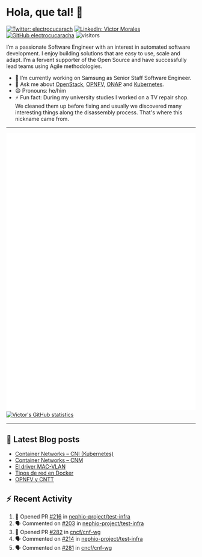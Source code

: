 # Hola, que tal! 👋

[![Twitter: electrocucarach](https://img.shields.io/twitter/follow/electrocucarach?style=social)](https://twitter.com/electrocucarach)
[![Linkedin: Victor Morales](https://img.shields.io/badge/-VictorMorales-blue?style=flat-square&logo=Linkedin&logoColor=white&link=https://www.linkedin.com/in/electrocucaracha/)](https://www.linkedin.com/in/electrocucaracha/)
[![GitHub electrocucaracha](https://img.shields.io/github/followers/electrocucaracha?label=follow&style=social)](https://github.com/electrocucaracha)
![visitors](https://visitor-badge.laobi.icu/badge?page_id=electrocucaracha.electrocucaracha)

I’m a passionate Software Engineer with an interest in automated
software development. I enjoy building solutions that are easy to use,
scale and adapt. I’m a fervent supporter of the Open Source and have
successfully lead teams using Agile methodologies.

- 🔭 I’m currently working on Samsung as Senior Staff Software
Engineer.
- 💬 Ask me about [OpenStack](https://www.openstack.org/),
[OPNFV](https://www.opnfv.org/), [ONAP](https://www.onap.org/) and
[Kubernetes](https://kubernetes.io/).
- 😄 Pronouns: he/him
- ⚡ Fun fact: During my university studies I worked on a TV repair
shop. We cleaned them up before fixing and usually we discovered many
interesting things along the disassembly process. That's where this
nickname came from.

---

![Metrics](https://github.com/electrocucaracha/electrocucaracha/blob/master/github-metrics.svg)
[![Victor's GitHub statistics](https://github-readme-stats.vercel.app/api?username=electrocucaracha)](https://github.com/anuraghazra/github-readme-stats#github-stats-card)

---

## 📘 Latest Blog posts

<!-- BLOG-POST-LIST:START -->
- [Container Networks – CNI &lpar;Kubernetes&rpar;](https://electrocucaracha.com/2021/07/05/container-networks-cni/)
- [Container Networks – CNM](https://electrocucaracha.com/2020/08/28/container-network-model/)
- [El driver MAC-VLAN](https://electrocucaracha.com/2020/07/01/el-driver-mac-vlan/)
- [Tipos de red en Docker](https://electrocucaracha.com/2020/06/13/tipos-de-red-en-docker/)
- [OPNFV y CNTT](https://electrocucaracha.com/2020/05/29/opnfv-y-cntt/)
<!-- BLOG-POST-LIST:END -->

## :zap: Recent Activity

<!--START_SECTION:activity-->
1. 💪 Opened PR [#216](https://github.com/nephio-project/test-infra/pull/216) in [nephio-project/test-infra](https://github.com/nephio-project/test-infra)
2. 🗣 Commented on [#203](https://github.com/nephio-project/test-infra/pull/203#issuecomment-1808605478) in [nephio-project/test-infra](https://github.com/nephio-project/test-infra)
3. 💪 Opened PR [#282](https://github.com/cncf/cnf-wg/pull/282) in [cncf/cnf-wg](https://github.com/cncf/cnf-wg)
4. 🗣 Commented on [#214](https://github.com/nephio-project/test-infra/pull/214#issuecomment-1806842287) in [nephio-project/test-infra](https://github.com/nephio-project/test-infra)
5. 🗣 Commented on [#281](https://github.com/cncf/cnf-wg/pull/281#issuecomment-1804651256) in [cncf/cnf-wg](https://github.com/cncf/cnf-wg)
<!--END_SECTION:activity-->

